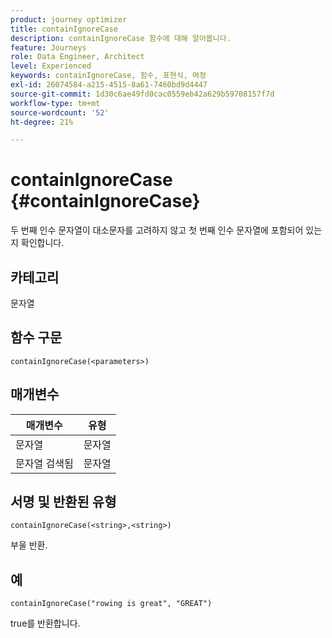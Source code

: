 ```yaml
---
product: journey optimizer
title: containIgnoreCase
description: containIgnoreCase 함수에 대해 알아봅니다.
feature: Journeys
role: Data Engineer, Architect
level: Experienced
keywords: containIgnoreCase, 함수, 표현식, 여정
exl-id: 26074584-a215-4515-8a61-7460bd9d4447
source-git-commit: 1d30c6ae49fd0cac0559eb42a629b59708157f7d
workflow-type: tm+mt
source-wordcount: '52'
ht-degree: 21%

---
```


# containIgnoreCase {#containIgnoreCase}

두 번째 인수 문자열이 대소문자를 고려하지 않고 첫 번째 인수 문자열에 포함되어 있는지 확인합니다.

## 카테고리

문자열

## 함수 구문

`containIgnoreCase(<parameters>)`

## 매개변수

| 매개변수 | 유형 |
|-----------|------------------|
| 문자열 | 문자열 |
| 문자열 검색됨 | 문자열 |

## 서명 및 반환된 유형

`containIgnoreCase(<string>,<string>)`

부울 반환.

## 예

`containIgnoreCase("rowing is great", "GREAT")`

true를 반환합니다.
